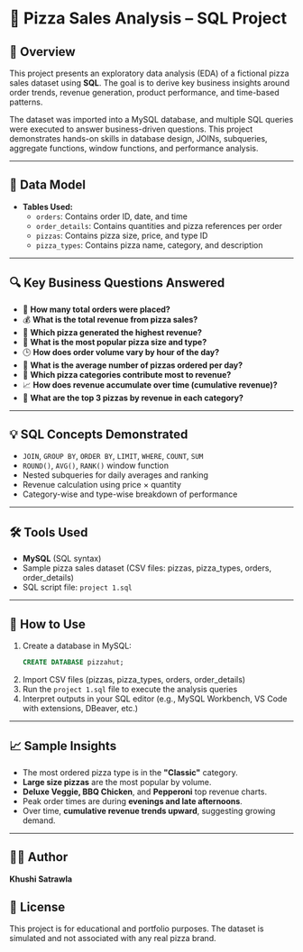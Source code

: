 # 🍕 Pizza Sales Analysis – SQL Project

## 📌 Overview

This project presents an exploratory data analysis (EDA) of a fictional pizza sales dataset using **SQL**. The goal is to derive key business insights around order trends, revenue generation, product performance, and time-based patterns.

The dataset was imported into a MySQL database, and multiple SQL queries were executed to answer business-driven questions. This project demonstrates hands-on skills in database design, JOINs, subqueries, aggregate functions, window functions, and performance analysis.

---

## 🧾 Data Model

- **Tables Used:**
  - `orders`: Contains order ID, date, and time
  - `order_details`: Contains quantities and pizza references per order
  - `pizzas`: Contains pizza size, price, and type ID
  - `pizza_types`: Contains pizza name, category, and description

---

## 🔍 Key Business Questions Answered

- 🧮 **How many total orders were placed?**
- 💰 **What is the total revenue from pizza sales?**
- 🧀 **Which pizza generated the highest revenue?**
- 🥇 **What is the most popular pizza size and type?**
- 🕒 **How does order volume vary by hour of the day?**
- 📅 **What is the average number of pizzas ordered per day?**
- 💸 **Which pizza categories contribute most to revenue?**
- 📈 **How does revenue accumulate over time (cumulative revenue)?**
- 🧾 **What are the top 3 pizzas by revenue in each category?**

---

## 💡 SQL Concepts Demonstrated

- `JOIN`, `GROUP BY`, `ORDER BY`, `LIMIT`, `WHERE`, `COUNT`, `SUM`
- `ROUND()`, `AVG()`, `RANK()` window function
- Nested subqueries for daily averages and ranking
- Revenue calculation using price × quantity
- Category-wise and type-wise breakdown of performance

---

## 🛠 Tools Used

- **MySQL** (SQL syntax)
- Sample pizza sales dataset (CSV files: pizzas, pizza_types, orders, order_details)
- SQL script file: `project 1.sql`

---

## 📂 How to Use

1. Create a database in MySQL:
   ```sql
   CREATE DATABASE pizzahut;
   ```
2. Import CSV files (pizzas, pizza_types, orders, order_details)
3. Run the `project 1.sql` file to execute the analysis queries
4. Interpret outputs in your SQL editor (e.g., MySQL Workbench, VS Code with extensions, DBeaver, etc.)

---

## 📈 Sample Insights

- The most ordered pizza type is in the **"Classic"** category.
- **Large size pizzas** are the most popular by volume.
- **Deluxe Veggie, BBQ Chicken**, and **Pepperoni** top revenue charts.
- Peak order times are during **evenings and late afternoons**.
- Over time, **cumulative revenue trends upward**, suggesting growing demand.

---

## 🙋‍♀️ Author

**Khushi Satrawla**  

## 📎 License

This project is for educational and portfolio purposes. The dataset is simulated and not associated with any real pizza brand.
